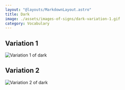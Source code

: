 ```yaml
---
layout: "@layouts/MarkdownLayout.astro"
title: Dark
image: ./assets/images-of-signs/dark-variation-1.gif
category: Vocabulary
---
```


## Variation 1

![Variation 1 of dark](@signs/dark-variation-1.gif)

## Variation 2

![Variation 2 of dark](@signs/dark-variation-2.gif)
